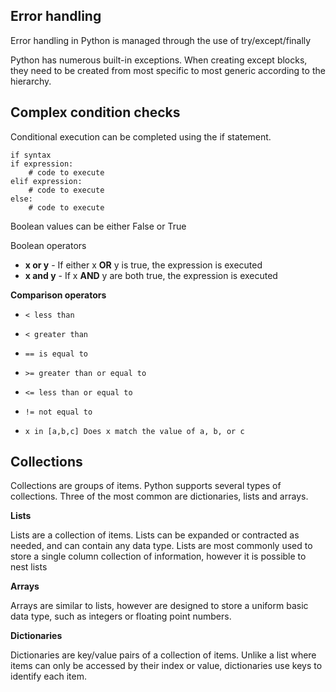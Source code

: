## Error handling

Error handling in Python is managed through the use of try/except/finally

Python has numerous built-in exceptions. When creating except blocks, they need to be created from most specific to most generic according to the hierarchy.

## Complex condition checks

Conditional execution can be completed using the if statement.

    if syntax
    if expression:
        # code to execute
    elif expression:
        # code to execute
    else:
        # code to execute

Boolean values can be either False or True

Boolean operators

+	**x or y** - If either x **OR** y is true, the expression is executed
+	**x and y** - If x **AND** y are both true, the expression is executed

**Comparison operators**
+	  < less than
+	  < greater than
+	  == is equal to
+     >= greater than or equal to
+	  <= less than or equal to
+	  != not equal to
+	  x in [a,b,c] Does x match the value of a, b, or c

## Collections

Collections are groups of items. Python supports several types of collections. Three of the most common are dictionaries, lists and arrays.

**Lists**

Lists are a collection of items. Lists can be expanded or contracted as needed, and can contain any data type. Lists are most commonly used to store a single column collection of information, however it is possible to nest lists

**Arrays**

Arrays are similar to lists, however are designed to store a uniform basic data type, such as integers or floating point numbers.

**Dictionaries**

Dictionaries are key/value pairs of a collection of items. Unlike a list where items can only be accessed by their index or value, dictionaries use keys to identify each item.
